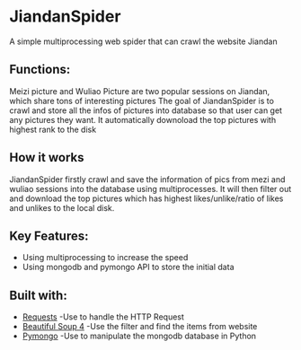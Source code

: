 # JiandanSpider
A simple multiprocessing web spider that can crawl the website Jiandan

## Functions:
 Meizi picture and Wuliao Picture are two popular sessions on Jiandan, which share tons of interesting pictures 
 The goal of JiandanSpider is to crawl and store all the infos of pictures into database so that user 
 can get any pictures they want. It automatically downoload the top pictures with highest rank to the disk
 
## How it works
 JiandanSpider firstly crawl and save the information of pics from mezi and wuliao
 sessions into the database using multiprocesses. It will then filter out and download the top pictures which has highest likes/unlike/ratio of likes and  unlikes to the local disk.  

## Key Features:
 * Using multiprocessing to increase the speed
 * Using mongodb and pymongo API to store the initial data

## Built with:
* [Requests](http://www.python-requests.org/en/master/) -Use to handle the HTTP Request 
* [Beautiful Soup 4](https://www.crummy.com/software/BeautifulSoup/bs4/doc/) -Use the filter and find the items from website
* [Pymongo](https://api.mongodb.com/python/current/) -Use to manipulate the mongodb database in Python


